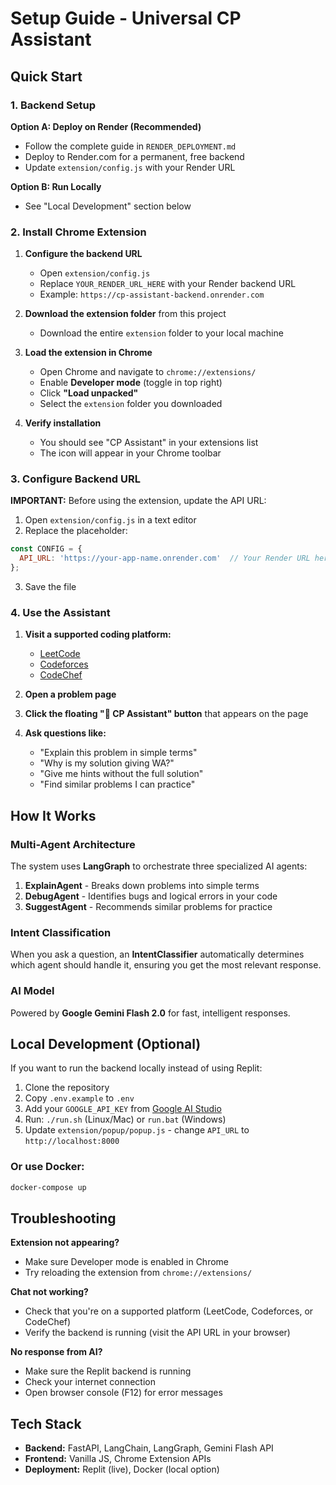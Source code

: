 # Setup Guide - Universal CP Assistant

## Quick Start

### 1. Backend Setup

**Option A: Deploy on Render (Recommended)**
- Follow the complete guide in `RENDER_DEPLOYMENT.md`
- Deploy to Render.com for a permanent, free backend
- Update `extension/config.js` with your Render URL

**Option B: Run Locally**
- See "Local Development" section below

### 2. Install Chrome Extension

1. **Configure the backend URL**
   - Open `extension/config.js`
   - Replace `YOUR_RENDER_URL_HERE` with your Render backend URL
   - Example: `https://cp-assistant-backend.onrender.com`

2. **Download the extension folder** from this project
   - Download the entire `extension` folder to your local machine

3. **Load the extension in Chrome**
   - Open Chrome and navigate to `chrome://extensions/`
   - Enable **Developer mode** (toggle in top right)
   - Click **"Load unpacked"**
   - Select the `extension` folder you downloaded

4. **Verify installation**
   - You should see "CP Assistant" in your extensions list
   - The icon will appear in your Chrome toolbar

### 3. Configure Backend URL

**IMPORTANT:** Before using the extension, update the API URL:

1. Open `extension/config.js` in a text editor
2. Replace the placeholder:
```javascript
const CONFIG = {
  API_URL: 'https://your-app-name.onrender.com'  // Your Render URL here
};
```
3. Save the file

### 4. Use the Assistant

1. **Visit a supported coding platform:**
   - [LeetCode](https://leetcode.com/problems/)
   - [Codeforces](https://codeforces.com/problemset)
   - [CodeChef](https://www.codechef.com/problems/)

2. **Open a problem page**

3. **Click the floating "💬 CP Assistant" button** that appears on the page

4. **Ask questions like:**
   - "Explain this problem in simple terms"
   - "Why is my solution giving WA?"
   - "Give me hints without the full solution"
   - "Find similar problems I can practice"

## How It Works

### Multi-Agent Architecture
The system uses **LangGraph** to orchestrate three specialized AI agents:

1. **ExplainAgent** - Breaks down problems into simple terms
2. **DebugAgent** - Identifies bugs and logical errors in your code
3. **SuggestAgent** - Recommends similar problems for practice

### Intent Classification
When you ask a question, an **IntentClassifier** automatically determines which agent should handle it, ensuring you get the most relevant response.

### AI Model
Powered by **Google Gemini Flash 2.0** for fast, intelligent responses.

## Local Development (Optional)

If you want to run the backend locally instead of using Replit:

1. Clone the repository
2. Copy `.env.example` to `.env`
3. Add your `GOOGLE_API_KEY` from [Google AI Studio](https://makersuite.google.com/app/apikey)
4. Run: `./run.sh` (Linux/Mac) or `run.bat` (Windows)
5. Update `extension/popup/popup.js` - change `API_URL` to `http://localhost:8000`

### Or use Docker:
```bash
docker-compose up
```

## Troubleshooting

**Extension not appearing?**
- Make sure Developer mode is enabled in Chrome
- Try reloading the extension from `chrome://extensions/`

**Chat not working?**
- Check that you're on a supported platform (LeetCode, Codeforces, or CodeChef)
- Verify the backend is running (visit the API URL in your browser)

**No response from AI?**
- Make sure the Replit backend is running
- Check your internet connection
- Open browser console (F12) for error messages

## Tech Stack
- **Backend:** FastAPI, LangChain, LangGraph, Gemini Flash API
- **Frontend:** Vanilla JS, Chrome Extension APIs
- **Deployment:** Replit (live), Docker (local option)
